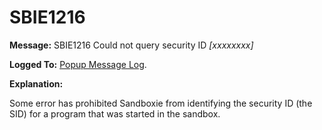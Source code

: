 # SBIE1216


**Message:** SBIE1216 Could not query security ID _[xxxxxxxx]_

**Logged To:** [Popup Message Log](PopupMessageLog).

**Explanation:**

Some error has prohibited Sandboxie from identifying the security ID (the SID) for a program that was started in the sandbox.
